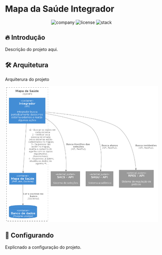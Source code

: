 # Mapa da Saúde Integrador

<p align="center">
    <img alt="company" src="https://img.shields.io/static/v1?label=company&message=ESP&color=13ad47&labelColor=0A1033">
    <img alt="license" src="https://img.shields.io/static/v1?label=license&message=GNU&color=13ad47&labelColor=0A1033">
    <img alt="stack" src="https://img.shields.io/static/v1?label=stack&message=node&color=13ad47&labelColor=0A1033">
</p>

## 🔥 Introdução

Descrição do projeto aqui.

## 🛠️ Arquitetura

Arquiterura do projeto

![cover](.github/arquitetura.png?style=flat)

## 🔨 Configurando

Explicnado a configuração do projeto.
